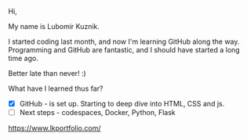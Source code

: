 Hi,

My name is Lubomir Kuznik.

I started coding last month, and now I'm learning GitHub along the way.  
Programming and GitHub are fantastic, and I should have started a long time ago.

Better late than never! :)  

What have I learned thus far?
- [x] GitHub - is set up. Starting to deep dive into HTML, CSS and js.
- [ ] Next steps - codespaces, Docker, Python, Flask

https://www.lkportfolio.com/
